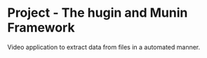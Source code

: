 # Project - The hugin and Munin Framework
Video application to extract data from files in a automated manner.



